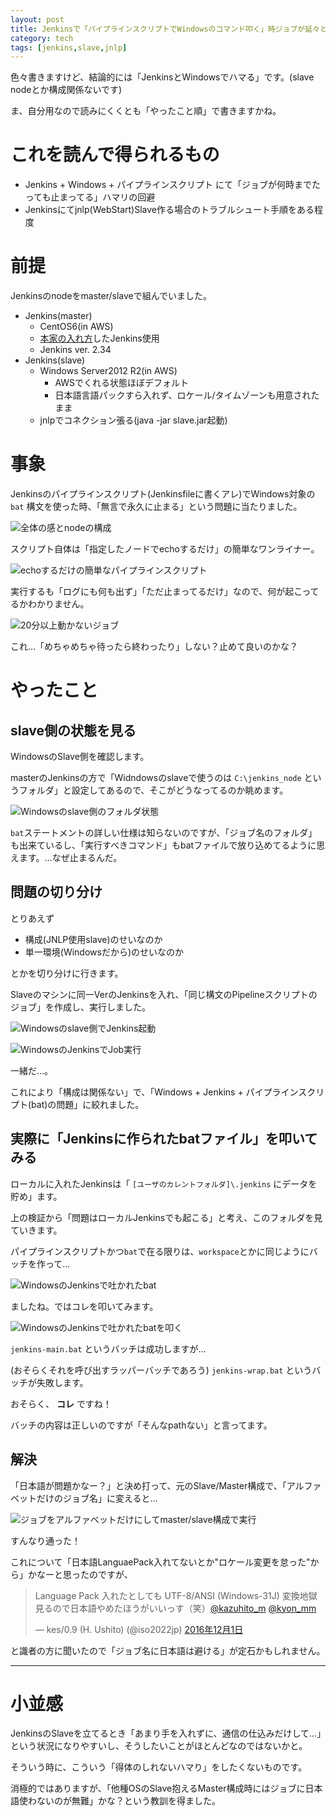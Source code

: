 ```yaml
---
layout: post
title: Jenkinsで「パイプラインスクリプトでWindowsのコマンド叩く」時ジョブが延々と止まる感じになる場合
category: tech
tags: [jenkins,slave,jnlp]
---
```


色々書きますけど、結論的には「JenkinsとWindowsでハマる」です。(slave nodeとか構成関係ないです)

ま、自分用なので読みにくくとも「やったこと順」で書きますかね。

# これを読んで得られるもの

- Jenkins + Windows + パイプラインスクリプト にて「ジョブが何時までたっても止まってる」ハマリの回避
- Jenkinsにてjnlp(WebStart)Slave作る場合のトラブルシュート手順をある程度

# 前提

Jenkinsのnodeをmaster/slaveで組んでいました。

- Jenkins(master)
  - CentOS6(in AWS)
  - [本家の入れ方](https://wiki.jenkins-ci.org/display/JENKINS/Installing+Jenkins+on+Red+Hat+distributions)したJenkins使用
  - Jenkins ver. 2.34
- Jenkins(slave)
  - Windows Server2012 R2(in AWS)
    - AWSでくれる状態ほぼデフォルト
    - 日本語言語パックすら入れず、ロケール/タイムゾーンも用意されたまま
  - jnlpでコネクション張る(java -jar slave.jar起動)


# 事象

Jenkinsのパイプラインスクリプト(Jenkinsfileに書くアレ)でWindows対象の `bat` 構文を使った時、「無言で永久に止まる」という問題に当たりました。

![全体の感とnodeの構成](/images/2016-12-05-outline.png)

スクリプト自体は「指定したノードでechoするだけ」の簡単なワンライナー。

![echoするだけの簡単なパイプラインスクリプト](/images/2016-12-05-pipelinescript.png)

実行するも「ログにも何も出ず」「ただ止まってるだけ」なので、何が起こってるかわかりません。

![20分以上動かないジョブ](/images/2016-12-05-infinity.png)

これ…「めちゃめちゃ待ったら終わったり」しない？止めて良いのかな？

# やったこと

## slave側の状態を見る

WindowsのSlave側を確認します。

masterのJenkinsの方で「Widndowsのslaveで使うのは `C:\jenkins_node` というフォルダ」と設定してあるので、そこがどうなってるのか眺めます。

![Windowsのslave側のフォルダ状態](/images/2016-12-05-winslave-folders.png)

`bat`ステートメントの詳しい仕様は知らないのですが、「ジョブ名のフォルダ」も出来ているし、「実行すべきコマンド」もbatファイルで放り込めてるように思えます。…なぜ止まるんだ。

## 問題の切り分け

とりあえず

- 構成(JNLP使用slave)のせいなのか
- 単一環境(Windowsだから)のせいなのか

とかを切り分けに行きます。

Slaveのマシンに同一VerのJenkinsを入れ、「同じ構文のPipelineスクリプトのジョブ」を作成し、実行しました。

![Windowsのslave側でJenkins起動](/images/2016-12-05-win-standalone-jenkins-script.png)

![WindowsのJenkinsでJob実行](/images/2016-12-05-win-standalone-jenkins-stay.png)

一緒だ…。

これにより「構成は関係ない」で、「Windows + Jenkins + パイプラインスクリプト(bat)の問題」に絞れました。

## 実際に「Jenkinsに作られたbatファイル」を叩いてみる

ローカルに入れたJenkinsは「 `[ユーザのカレントフォルダ]\.jenkins` にデータを貯め」ます。

上の検証から「問題はローカルJenkinsでも起こる」と考え、このフォルダを見ていきます。

パイプラインスクリプトかつ`bat`で在る限りは、`workspace`とかに同じようにバッチを作って…

![WindowsのJenkinsで吐かれたbat](/images/2016-12-05-win-standalone-jenkins-bat.png)

ましたね。ではコレを叩いてみます。

![WindowsのJenkinsで吐かれたbatを叩く](/images/2016-12-05-win-standalone-jenkins-bat-exec.png)

`jenkins-main.bat` というバッチは成功しますが…

 (おそらくそれを呼び出すラッパーバッチであろう) `jenkins-wrap.bat` というバッチが失敗します。

おそらく、 __コレ__ ですね！

バッチの内容は正しいのですが「そんなpathない」と言ってます。

## 解決

「日本語が問題かなー？」と決め打って、元のSlave/Master構成で、「アルファベットだけのジョブ名」に変えると…

![ジョブをアルファベットだけにしてmaster/slave構成で実行](/images/2016-12-05-job-rename-exec.png)

すんなり通った！

これについて「日本語LanguaePack入れてないとか"ロケール変更を怠った"から」かなーと思ったのですが、

<blockquote class="twitter-tweet" data-lang="ja"><p lang="ja" dir="ltr">Language Pack 入れたとしても UTF-8/ANSI (Windows-31J) 変換地獄見るので日本語やめたほうがいいっす（笑）<a href="https://twitter.com/kazuhito_m">@kazuhito_m</a> <a href="https://twitter.com/kyon_mm">@kyon_mm</a></p>&mdash; kes/0.9 (H. Ushito) (@iso2022jp) <a href="https://twitter.com/iso2022jp/status/804238178873843712">2016年12月1日</a></blockquote>
<script async src="//platform.twitter.com/widgets.js" charset="utf-8"></script>

と識者の方に聞いたので「ジョブ名に日本語は避ける」が定石かもしれません。

---

# 小並感

JenkinsのSlaveを立てるとき「あまり手を入れずに、通信の仕込みだけして…」という状況になりやすいし、そうしたいことがほとんどなのではないかと。

そういう時に、こういう「得体のしれないハマり」をしたくないものです。

消極的ではありますが、「他種OSのSlave抱えるMaster構成時にはジョブに日本語使わないのが無難」かな？という教訓を得ました。
